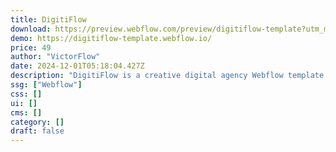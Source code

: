 ```yaml
---
title: DigitiFlow
download: https://preview.webflow.com/preview/digitiflow-template?utm_medium=preview_link&utm_source=dashboard&utm_content=digitiflow-template&preview=5df96cc673c3bb082495a0c312814238&workflow=preview
demo: https://digitiflow-template.webflow.io/
price: 49
author: "VictorFlow"
date: 2024-12-01T05:18:04.427Z
description: "DigitiFlow is a creative digital agency Webflow template. It suits digital agencies, marketing, startups, technology, IT services, branding, advertising firms, portfolios, graphic design, freelancers, development, SEO, and corporate website"
ssg: ["Webflow"]
css: []
ui: []
cms: []
category: []
draft: false
---
```


